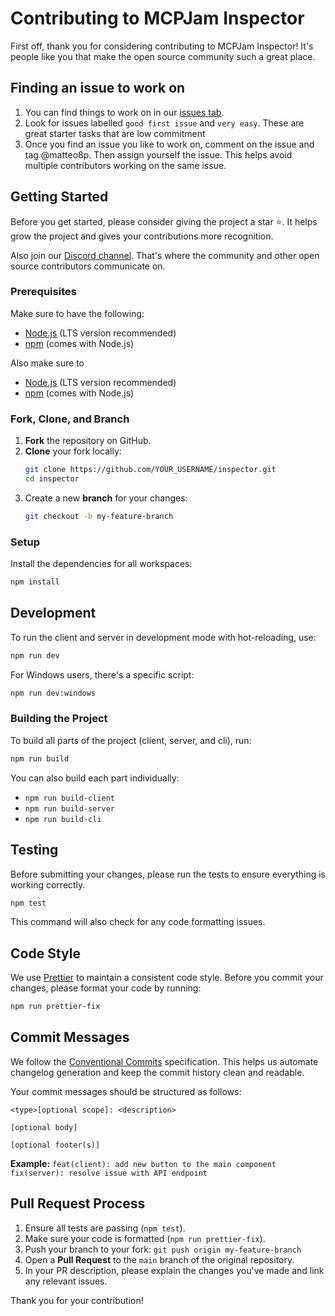 # Contributing to MCPJam Inspector

First off, thank you for considering contributing to MCPJam Inspector! It's people like you that make the open source community such a great place.

## Finding an issue to work on

1. You can find things to work on in our [issues tab](https://github.com/MCPJam/inspector/issues).
2. Look for issues labelled `good first issue` and `very easy`. These are great starter tasks that are low commitment
3. Once you find an issue you like to work on, comment on the issue and tag @matteo8p. Then assign yourself the issue. This helps avoid multiple contributors working on the same issue.

## Getting Started

Before you get started, please consider giving the project a star ⭐. It helps grow the project and gives your contributions more recognition.

Also join our [Discord channel](https://discord.com/invite/JEnDtz8X6z). That's where the community and other open source contributors communicate on.

### Prerequisites

Make sure to have the following:

- [Node.js](https://nodejs.org/) (LTS version recommended)
- [npm](https://www.npmjs.com/) (comes with Node.js)

Also make sure to

- [Node.js](https://nodejs.org/) (LTS version recommended)
- [npm](https://www.npmjs.com/) (comes with Node.js)

### Fork, Clone, and Branch

1.  **Fork** the repository on GitHub.
2.  **Clone** your fork locally:
    ```bash
    git clone https://github.com/YOUR_USERNAME/inspector.git
    cd inspector
    ```
3.  Create a new **branch** for your changes:
    ```bash
    git checkout -b my-feature-branch
    ```

### Setup

Install the dependencies for all workspaces:

```bash
npm install
```

## Development

To run the client and server in development mode with hot-reloading, use:

```bash
npm run dev
```

For Windows users, there's a specific script:

```bash
npm run dev:windows
```

### Building the Project

To build all parts of the project (client, server, and cli), run:

```bash
npm run build
```

You can also build each part individually:

- `npm run build-client`
- `npm run build-server`
- `npm run build-cli`

## Testing

Before submitting your changes, please run the tests to ensure everything is working correctly.

```bash
npm test
```

This command will also check for any code formatting issues.

## Code Style

We use [Prettier](https://prettier.io/) to maintain a consistent code style. Before you commit your changes, please format your code by running:

```bash
npm run prettier-fix
```

## Commit Messages

We follow the [Conventional Commits](https://www.conventionalcommits.org/en/v1.0.0/) specification. This helps us automate changelog generation and keep the commit history clean and readable.

Your commit messages should be structured as follows:

```
<type>[optional scope]: <description>

[optional body]

[optional footer(s)]
```

**Example:**
`feat(client): add new button to the main component`
`fix(server): resolve issue with API endpoint`

## Pull Request Process

1.  Ensure all tests are passing (`npm test`).
2.  Make sure your code is formatted (`npm run prettier-fix`).
3.  Push your branch to your fork: `git push origin my-feature-branch`
4.  Open a **Pull Request** to the `main` branch of the original repository.
5.  In your PR description, please explain the changes you've made and link any relevant issues.

Thank you for your contribution!
